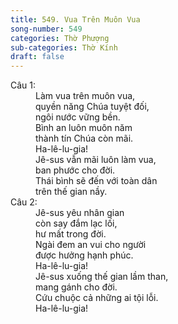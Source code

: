```yaml
---
title: 549. Vua Trên Muôn Vua
song-number: 549
categories: Thờ Phượng
sub-categories: Thờ Kính
draft: false
---
```

<dl><dt>Câu 1:</dt><dd data-verse="1">Làm vua trên muôn vua, <br/>quyền năng Chúa tuyệt đối, <br/>ngôi nước vững bền. <br/>Bình an luôn muôn năm <br/>thành tín Chúa còn mãi. <br/>Ha-lê-lu-gia! <br/>Jê-sus vẫn mãi luôn làm vua, <br/>ban phước cho đời. <br/>Thái bình sẽ đến với toàn dân <br/>trên thế gian nầy. </dd><dt>Câu 2:</dt><dd data-verse="2">Jê-sus yêu nhân gian <br/>còn say đắm lạc lối, <br/>hư mất trong đời. <br/>Ngài đem an vui cho người <br/>được hưởng hạnh phúc. <br/>Ha-lê-lu-gia! <br/>Jê-sus xuống thế gian lầm than, <br/>mang gánh cho đời. <br/>Cứu chuộc cả những ai tội lỗi. <br/>Ha-lê-lu-gia! </dd></dl>